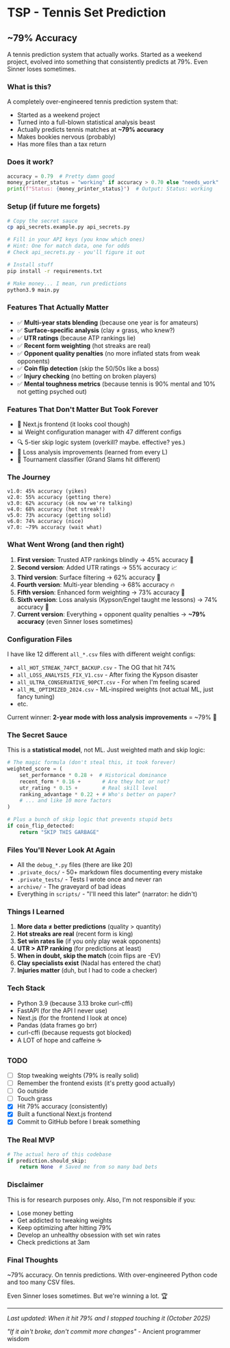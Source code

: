 # TSP - Tennis Set Prediction

## ~79% Accuracy

A tennis prediction system that actually works. Started as a weekend project, evolved into something that consistently predicts at 79%. Even Sinner loses sometimes.

### What is this?

A completely over-engineered tennis prediction system that:
- Started as a weekend project
- Turned into a full-blown statistical analysis beast
- Actually predicts tennis matches at **~79% accuracy**
- Makes bookies nervous (probably)
- Has more files than a tax return

### Does it work?

```python
accuracy = 0.79  # Pretty damn good
money_printer_status = "working" if accuracy > 0.70 else "needs_work"
print(f"Status: {money_printer_status}")  # Output: Status: working
```

### Setup (if future me forgets)

```bash
# Copy the secret sauce
cp api_secrets.example.py api_secrets.py

# Fill in your API keys (you know which ones)
# Hint: One for match data, one for odds
# Check api_secrets.py - you'll figure it out

# Install stuff
pip install -r requirements.txt

# Make money... I mean, run predictions
python3.9 main.py
```

### Features That Actually Matter

- ✅ **Multi-year stats blending** (because one year is for amateurs)
- ✅ **Surface-specific analysis** (clay ≠ grass, who knew?)
- ✅ **UTR ratings** (because ATP rankings lie)
- ✅ **Recent form weighting** (hot streaks are real)
- ✅ **Opponent quality penalties** (no more inflated stats from weak opponents)
- ✅ **Coin flip detection** (skip the 50/50s like a boss)
- ✅ **Injury checking** (no betting on broken players)
- ✅ **Mental toughness metrics** (because tennis is 90% mental and 10% not getting psyched out)

### Features That Don't Matter But Took Forever

- 🎨 Next.js frontend (it looks cool though)
- 📊 Weight configuration manager with 47 different configs
- 🔍 5-tier skip logic system (overkill? maybe. effective? yes.)
- 📝 Loss analysis improvements (learned from every L)
- 🎯 Tournament classifier (Grand Slams hit different)

### The Journey

```
v1.0: 45% accuracy (yikes)
v2.0: 55% accuracy (getting there)
v3.0: 62% accuracy (ok now we're talking)
v4.0: 68% accuracy (hot streak!)
v5.0: 73% accuracy (getting solid)
v6.0: 74% accuracy (nice)
v7.0: ~79% accuracy (wait what)
```

### What Went Wrong (and then right)

1. **First version**: Trusted ATP rankings blindly → 45% accuracy 🤡
2. **Second version**: Added UTR ratings → 55% accuracy 📈
3. **Third version**: Surface filtering → 62% accuracy 🎾
4. **Fourth version**: Multi-year blending → 68% accuracy 🔥
5. **Fifth version**: Enhanced form weighting → 73% accuracy 💪
6. **Sixth version**: Loss analysis (Kypson/Engel taught me lessons) → 74% accuracy 🧠
7. **Current version**: Everything + opponent quality penalties → **~79% accuracy** (even Sinner loses sometimes)

### Configuration Files

I have like 12 different `all_*.csv` files with different weight configs:
- `all_HOT_STREAK_74PCT_BACKUP.csv` - The OG that hit 74%
- `all_LOSS_ANALYSIS_FIX_V1.csv` - After fixing the Kypson disaster
- `all_ULTRA_CONSERVATIVE_90PCT.csv` - For when I'm feeling scared
- `all_ML_OPTIMIZED_2024.csv` - ML-inspired weights (not actual ML, just fancy tuning)
- etc.

Current winner: **2-year mode with loss analysis improvements** = ~79% 👑

### The Secret Sauce

This is a **statistical model**, not ML. Just weighted math and skip logic:

```python
# The magic formula (don't steal this, it took forever)
weighted_score = (
    set_performance * 0.28 +  # Historical dominance
    recent_form * 0.16 +       # Are they hot or not?
    utr_rating * 0.15 +        # Real skill level
    ranking_advantage * 0.22 + # Who's better on paper?
    # ... and like 10 more factors
)

# Plus a bunch of skip logic that prevents stupid bets
if coin_flip_detected:
    return "SKIP THIS GARBAGE"
```

### Files You'll Never Look At Again

- All the `debug_*.py` files (there are like 20)
- `.private_docs/` - 50+ markdown files documenting every mistake
- `.private_tests/` - Tests I wrote once and never ran
- `archive/` - The graveyard of bad ideas
- Everything in `scripts/` - "I'll need this later" (narrator: he didn't)

### Things I Learned

1. **More data ≠ better predictions** (quality > quantity)
2. **Hot streaks are real** (recent form is king)
3. **Set win rates lie** (if you only play weak opponents)
4. **UTR > ATP ranking** (for predictions at least)
5. **When in doubt, skip the match** (coin flips are -EV)
6. **Clay specialists exist** (Nadal has entered the chat)
7. **Injuries matter** (duh, but I had to code a checker)

### Tech Stack

- Python 3.9 (because 3.13 broke curl-cffi)
- FastAPI (for the API I never use)
- Next.js (for the frontend I look at once)
- Pandas (data frames go brr)
- curl-cffi (because requests got blocked)
- A LOT of hope and caffeine ☕

### TODO

- [ ] Stop tweaking weights (79% is really solid)
- [ ] Remember the frontend exists (it's pretty good actually)
- [ ] Go outside
- [ ] Touch grass
- [x] Hit 79% accuracy (consistently)
- [x] Built a functional Next.js frontend
- [x] Commit to GitHub before I break something

### The Real MVP

```python
# The actual hero of this codebase
if prediction.should_skip:
    return None  # Saved me from so many bad bets
```

### Disclaimer

This is for research purposes only. Also, I'm not responsible if you:
- Lose money betting
- Get addicted to tweaking weights
- Keep optimizing after hitting 79%
- Develop an unhealthy obsession with set win rates
- Check predictions at 3am

### Final Thoughts

~79% accuracy. On tennis predictions. With over-engineered Python code and too many CSV files.

Even Sinner loses sometimes. But we're winning a lot. 🏆

---

*Last updated: When it hit 79% and I stopped touching it (October 2025)*

*"If it ain't broke, don't commit more changes"* - Ancient programmer wisdom
